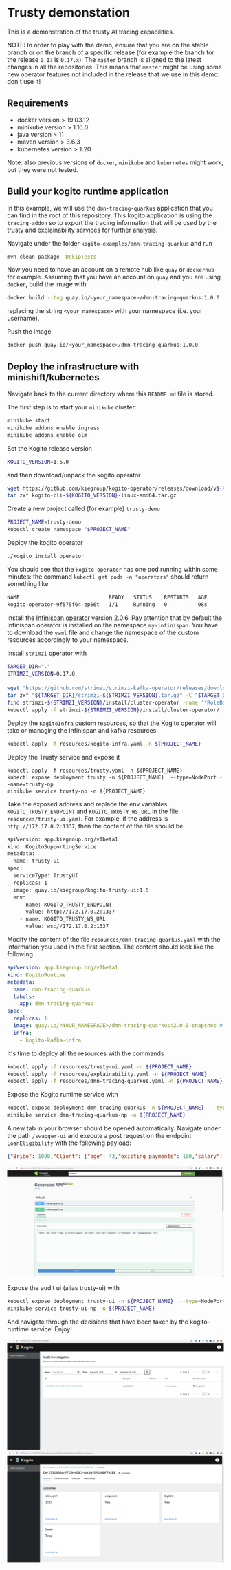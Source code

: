 # Trusty demonstation

This is a demonstration of the trusty AI tracing capabilities. 

NOTE: In order to play with the demo, ensure that you are on the stable branch or on the branch of a specific release (for example the branch for the release `0.17` is `0.17.x`).
The `master` branch is aligned to the latest changes in all the repositories. This means that `master` might be using some new operator features not included in the release that we use in this demo: don't use it!

## Requirements

- docker version > 19.03.12
- minikube version  > 1.16.0
- java version > 11
- maven version > 3.6.3
- kubernetes version > 1.20

Note: also previous versions of `docker`, `minikube` and `kubernetes`  might work, but they were not tested. 

## Build your kogito runtime application

In this example, we will use the `dmn-tracing-quarkus` application that you can find in the root of this repository. This kogito application is using the `tracing-addon` so to export the tracing information that will be used by the trusty and explainability services for further analysis.

Navigate under the folder `kogito-examples/dmn-tracing-quarkus` and run 
```bash
mvn clean package -DskipTests
```

Now you need to have an account on a remote hub like `quay` or `dockerhub` for example. Assuming that you have an account on `quay` and you are using `docker`, build the image with 
```bash
docker build --tag quay.io/<your_namespace>/dmn-tracing-quarkus:1.0.0 .
```
replacing the string `<your_namespace>` with your namespace (i.e. your username).

Push the image
```bash
docker push quay.io/<your_namespace>/dmn-tracing-quarkus:1.0.0
```

## Deploy the infrastructure with minishift/kubernetes

Navigate back to the current directory where this `README.md` file is stored. 

The first step is to start your `minikube` cluster: 

```bash
minikube start
minikube addons enable ingress
minikube addons enable olm
```

Set the Kogito release version 

```bash
KOGITO_VERSION=1.5.0
```

and then download/unpack the kogito operator

```bash
wget https://github.com/kiegroup/kogito-operator/releases/download/v${KOGITO_VERSION}/kogito-cli-${KOGITO_VERSION}-linux-amd64.tar.gz
tar zxf kogito-cli-${KOGITO_VERSION}-linux-amd64.tar.gz
```

Create a new project called (for example) `trusty-demo` 

```bash 
PROJECT_NAME=trusty-demo
kubectl create namespace "$PROJECT_NAME"
```

Deploy the kogito operator
```bash
./kogito install operator
```

You should see that the `kogito-operator` has one pod running within some minutes: the command `kubectl get pods -n "operators"` should return something like 

```bash
NAME                             READY   STATUS    RESTARTS   AGE
kogito-operator-9f575f64-zp56t   1/1     Running   0          98s
```

Install the [Infinispan operator](https://operatorhub.io/operator/infinispan/2.0.x/infinispan-operator.v2.0.6) version 2.0.6. 
Pay attention that by default the Infinispan operator is installed on the namespace `my-infinispan`. You have to download the `yaml` file and change the namespace of the custom resources accordingly to your namespace.

Install `strimzi` operator with 

```bash
TARGET_DIR="."
STRIMZI_VERSION=0.17.0

wget "https://github.com/strimzi/strimzi-kafka-operator/releases/download/${STRIMZI_VERSION}/strimzi-${STRIMZI_VERSION}.tar.gz" -P "$TARGET_DIR/"
tar zxf "${TARGET_DIR}/strimzi-${STRIMZI_VERSION}.tar.gz" -C "$TARGET_DIR"
find strimzi-${STRIMZI_VERSION}/install/cluster-operator -name '*RoleBinding*.yaml' -type f -exec sed -i "s/namespace: .*/namespace: ${PROJECT_NAME}/" {} \;
kubectl apply -f strimzi-${STRIMZI_VERSION}/install/cluster-operator/ -n ${PROJECT_NAME}
```

Deploy the `KogitoInfra` custom resources, so that the Kogito operator will take or managing the Infinispan and kafka resources.
```bash
kubectl apply -f resources/kogito-infra.yaml -n ${PROJECT_NAME}
```

Deploy the Trusty service and expose it

```
kubectl apply -f resources/trusty.yaml -n ${PROJECT_NAME}
kubectl expose deployment trusty -n ${PROJECT_NAME}  --type=NodePort --name=trusty-np
minikube service trusty-np -n ${PROJECT_NAME}
```

Take the exposed address and replace the env variables `KOGITO_TRUSTY_ENDPOINT` and `KOGITO_TRUSTY_WS_URL` in the file `resources/trusty-ui.yaml`. For example, if the address is `http://172.17.0.2:1337`, then the content of the file should be 
```bash
apiVersion: app.kiegroup.org/v1beta1
kind: KogitoSupportingService
metadata:
  name: trusty-ui
spec:
  serviceType: TrustyUI
  replicas: 1
  image: quay.io/kiegroup/kogito-trusty-ui:1.5
  env:
    - name: KOGITO_TRUSTY_ENDPOINT
      value: http://172.17.0.2:1337
    - name: KOGITO_TRUSTY_WS_URL
      value: ws://172.17.0.2:1337
```

Modify the content of the file `resources/dmn-tracing-quarkus.yaml` with the information you used in the first section. The content should look like the following 

```yaml
apiVersion: app.kiegroup.org/v1beta1
kind: KogitoRuntime
metadata:
  name: dmn-tracing-quarkus
  labels:
    app: dmn-tracing-quarkus
spec:
  replicas: 1
  image: quay.io/<YOUR_NAMESPACE>/dmn-tracing-quarkus:2.0.0-snapshot # <---- replace with your image
  infra:
    - kogito-kafka-infra
```

It's time to deploy all the resources with the commands
```bash
kubectl apply -f resources/trusty-ui.yaml -n ${PROJECT_NAME}
kubectl apply -f resources/explainability.yaml -n ${PROJECT_NAME}
kubectl apply -f resources/dmn-tracing-quarkus.yaml -n ${PROJECT_NAME}
```

Expose the Kogito runtime service with 

```bash
kubectl expose deployment dmn-tracing-quarkus -n ${PROJECT_NAME}  --type=NodePort --name=dmn-tracing-quarkus-np
minikube service dmn-tracing-quarkus-np -n ${PROJECT_NAME}
```

A new tab in your browser should be opened automatically. Navigate under the path `/swagger-ui` and execute a post request on the endpoint `LoanEligibility` with the following payload: 
```json
{"Bribe": 1000,"Client": {"age": 43,"existing payments": 100,"salary": 1950},"Loan": {"duration": 15,"installment": 180}, "SupremeDirector": "Yes"}
```

![SwaggerUI](images/swagger-ui.png)

Expose the audit ui (alias trusty-ui) with 
```bash
kubectl expose deployment trusty-ui -n ${PROJECT_NAME}  --type=NodePort --name=trusty-ui-np
minikube service trusty-ui-np -n ${PROJECT_NAME}
```

And navigate through the decisions that have been taken by the kogito-runtime service. Enjoy!

![ExecutionList](images/executionsTrustyUI.png)
![ExecutionDetail](images/executionDetail.png)
